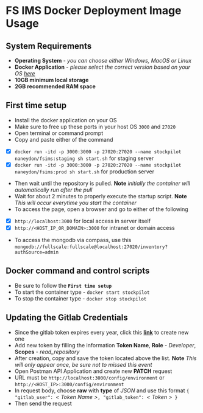 # FS IMS Docker Deployment Image Usage

## System Requirements
- **Operating System** - *you can choose either Windows, MacOS or Linux*
- **Docker Application** - *please select the correct version based on your OS [here](https://www.docker.com/)*
- **10GB minimum local storage**
- **2GB recommended RAM space**

## First time setup
- Install the docker application on your OS
- Make sure to free up these ports in your host OS `3000` and `27020`
- Open terminal or command prompt
- Copy and paste either of the command 
- [x] `docker run -itd -p 3000:3000 -p 27020:27020 --name stockpilot naneydon/fsims:staging sh start.sh` for staging server
- [x] `docker run -itd -p 3000:3000 -p 27020:27020 --name stockpilot naneydon/fsims:prod sh start.sh` for production server
- Then wait until the repository is pulled. **Note** *initially the container will automatically run after the pull*
- Wait for about 2 minutes to properly execute the startup script. **Note** *This will occur everytime you start the container*
- To access the page, open a browser and go to either of the following 
- [x] `http://localhost:3000` for local access in server itself
- [x] `http://<HOST_IP_OR_DOMAIN>:3000` for intranet or domain access
- To access the mongodb via compass, use this `mongodb://fullscale:fullscale@localhost:27020/inventory?authSource=admin`

## Docker command and control scripts
- Be sure to follow the **`First time setup`**
- To start the container type - `docker start stockpilot`
- To stop the container type - `docker stop stockpilot`

## Updating the Gitlab Credentials
- Since the gitlab token expires every year, click this **[link](https://gitlab.com/rhnaney/fs-ims/-/settings/access_tokens)** to create new one
- Add new token by filling the information **Token Name**, **Role** - *Developer*, **Scopes** - *read_repository*
- After creation, copy and save the token located above the list. **Note** *This will only appear once, be sure not to missed this event*
- Open Postman API Application and create new **PATCH** request
- URL must be `http://localhost:3000/config/environment` or `http://<HOST_IP>:3000/config/environment`
- In request body, choose **raw** with **type** of *JSON* and use this format `{ "gitlab_user": `*< Token Name >*`, "gitlab_token": `*< Token >*` }`
- Then send the request